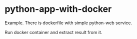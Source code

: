 # python-app-with-docker

Example. There is dockerfile with simple python-web service.

Run docker container and extract result from it.
